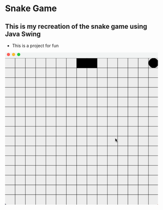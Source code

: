 # Snake Game

## This is my recreation of the snake game using Java Swing
* This is a project for fun

![](snake.gif)
